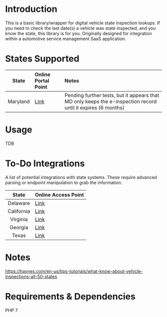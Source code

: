 # Introduction
This is a basic library/wrapper for digital vehicle state inspection lookups. If you need to check the last date(s) a vehicle was state inspected, and you know the state, this library is for you. Originally designed for integration within a automotive service management SaaS application.

# States Supported
|State|Online Portal Point|Notes|
|:-:|:-|:-|
|Maryland|[Link](https://egov.maryland.gov/msp/vsi/api/Lookup/Inspections?vehicleVin=)|Pending further tests, but it appears that MD only keeps the e-inspection record until it expires (6 months)|

# Usage
TDB

# To-Do Integrations
A list of potential integrations with state systems. These require advanced parsing or endpoint manipulation to grab the information.

|State|Online Access Point|
|:-:|:-|
|Delaware|[Link](https://dealers.dmv.de.gov/Dealer/VehicleInspection/citizeninspection)|
|California|[Link](https://www.bar.ca.gov/services/Vehicle/PubTstQry.aspx)|
|Virginia|[Link](https://www.virginiavip.org/PublicSite/Pages/VehicleLookup.aspx)|
|Georgia|[Link](https://www.cleanairforce.com/motorists/vir-reprints)|
|Texas|[Link](https://mytxcar.org/txcar_net/SearchVehicleTestHistory.aspx)|

# Notes
https://haynes.com/en-us/tips-tutorials/what-know-about-vehicle-inspections-all-50-states


# Requirements & Dependencies
PHP 7
